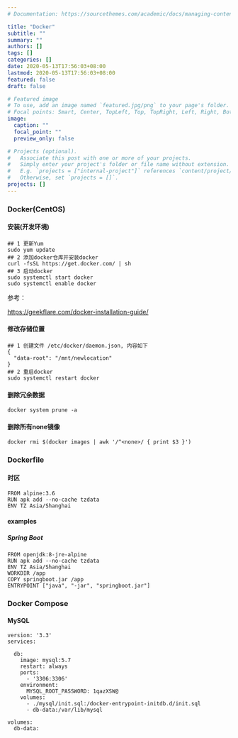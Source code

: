 ```yaml
---
# Documentation: https://sourcethemes.com/academic/docs/managing-content/

title: "Docker"
subtitle: ""
summary: ""
authors: []
tags: []
categories: []
date: 2020-05-13T17:56:03+08:00
lastmod: 2020-05-13T17:56:03+08:00
featured: false
draft: false

# Featured image
# To use, add an image named `featured.jpg/png` to your page's folder.
# Focal points: Smart, Center, TopLeft, Top, TopRight, Left, Right, BottomLeft, Bottom, BottomRight.
image:
  caption: ""
  focal_point: ""
  preview_only: false

# Projects (optional).
#   Associate this post with one or more of your projects.
#   Simply enter your project's folder or file name without extension.
#   E.g. `projects = ["internal-project"]` references `content/project/deep-learning/index.md`.
#   Otherwise, set `projects = []`.
projects: []
---
```


### Docker(CentOS)

#### 安装(开发环境)

```
## 1 更新Yum
sudo yum update
## 2 添加docker仓库并安装docker
curl -fsSL https://get.docker.com/ | sh
## 3 启动docker
sudo systemctl start docker
sudo systemctl enable docker
```

参考：

https://geekflare.com/docker-installation-guide/

#### 修改存储位置

```
## 1 创建文件 /etc/docker/daemon.json, 内容如下
{
  "data-root": "/mnt/newlocation"
}
## 2 重启docker
sudo systemctl restart docker
```

#### 删除冗余数据

```
docker system prune -a
```

#### 删除所有none镜像

```
docker rmi $(docker images | awk '/^<none>/ { print $3 }')
```



### Dockerfile

#### 时区

```
FROM alpine:3.6
RUN apk add --no-cache tzdata
ENV TZ Asia/Shanghai
```

#### examples

##### Spring Boot

```
FROM openjdk:8-jre-alpine
RUN apk add --no-cache tzdata
ENV TZ Asia/Shanghai
WORKDIR /app
COPY springboot.jar /app
ENTRYPOINT ["java", "-jar", "springboot.jar"]
```

### Docker Compose

#### MySQL

```
version: '3.3'
services:

  db:
    image: mysql:5.7
    restart: always
    ports:
      - '3306:3306'
    environment:
      MYSQL_ROOT_PASSWORD: 1qazXSW@
    volumes:
      - ./mysql/init.sql:/docker-entrypoint-initdb.d/init.sql
      - db-data:/var/lib/mysql

volumes:
  db-data:
```

